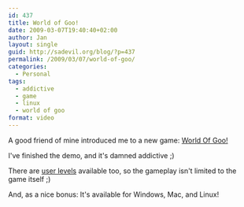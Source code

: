 ```yaml
---
id: 437
title: World of Goo!
date: 2009-03-07T19:40:40+02:00
author: Jan
layout: single
guid: http://sadevil.org/blog/?p=437
permalink: /2009/03/07/world-of-goo/
categories:
  - Personal
tags:
  - addictive
  - game
  - linux
  - world of goo
format: video
---
```

A good friend of mine introduced me to a new game: <a href="http://www.worldofgoo.com" target="_blank">World Of Goo!</a>

I've finished the demo, and it's damned addictive ;)

<div>
</div>

There are <a href="http://worldofgoo.no.sapo.pt/" target="_blank">user levels</a> available too, so the gameplay isn't limited to the game itself ;)

And, as a nice bonus: It's available for Windows, Mac, and Linux!